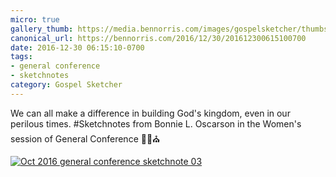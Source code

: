 ```yaml
---
micro: true
gallery_thumb: https://media.bennorris.com/images/gospelsketcher/thumbs/oct-16-0-oscarson.jpg
canonical_url: https://bennorris.com/2016/12/30/201612300615100700
date: 2016-12-30 06:15:10-0700
tags:
- general conference
- sketchnotes
category: Gospel Sketcher
---
```


We can all make a difference in building God's kingdom, even in our perilous times.
#Sketchnotes from Bonnie L. Oscarson in the Women's session of General Conference ✍🏼⛪️

[![Oct 2016 general conference sketchnote 03](https://media.bennorris.com/images/gospelsketcher/general-conference/oct-2016/oct-16-0-oscarson.jpg)](https://media.bennorris.com/images/gospelsketcher/general-conference/oct-2016/oct-16-0-oscarson.jpg)